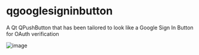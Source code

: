 # qgooglesigninbutton
A Qt QPushButton that has been tailored to look like a Google Sign In Button for OAuth verification

![image](https://user-images.githubusercontent.com/745693/142986627-0aa7fe02-a7ac-4f90-b151-5f0d1ab1011a.png)
